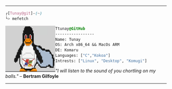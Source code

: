 <hr>

```css
┌[Tunay@git]-(~)
└> mefetch
```
 

<div style="display:block;text-align:left"><img align="left" src="LINUX_S.png" border="0" style="width:156px;">
  
  ```css
  Ttunay@GitHub
  -----------------
  Name: Tunay
  OS: Arch x86_64 && MacOs ARM
  DE: Komaru
  Languages: ["C","Kokoa"]
  Intrests: ["Linux", "Desktop", "Komugi"]  
  ```
</div>



<i>"I will listen to the sound of you chortling on my balls."</i>
                                  – <b>Bertram Gilfoyle</b>
<hr>
